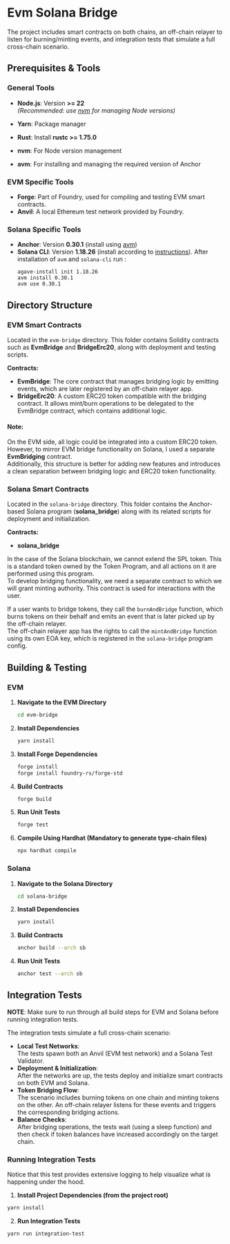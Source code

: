 # Evm Solana Bridge

The project includes smart contracts on both chains, an off-chain relayer to listen for burning/minting events, and integration tests that simulate a full cross-chain scenario.

## Prerequisites & Tools

### General Tools
- **Node.js**: Version **>= 22**  
  *(Recommended: use [nvm](https://github.com/nvm-sh/nvm) for managing Node versions)*
- **Yarn**: Package manager
- **Rust**: Install **rustc >= 1.75.0**

- **nvm**: For Node version management
- **avm**: For installing and managing the required version of Anchor

### EVM Specific Tools
- **Forge**: Part of Foundry, used for compiling and testing EVM smart contracts.
- **Anvil**: A local Ethereum test network provided by Foundry.

### Solana Specific Tools
- **Anchor**: Version **0.30.1** (install using [avm](https://www.anchor-lang.com/docs/installation#install-anchor-cli))
- **Solana CLI**: Version **1.18.26** (install according to [instructions](https://www.anchor-lang.com/docs/installation#install-the-solana-cli)).
    After installation of `avm` and `solana-cli` run :
    ```
    agave-install init 1.18.26
    avm install 0.30.1
    avm use 0.30.1
    ```


## Directory Structure

### EVM Smart Contracts  
Located in the `evm-bridge` directory. This folder contains Solidity contracts such as **EvmBridge** and **BridgeErc20**, along with deployment and testing scripts.  

**Contracts:**  
- **EvmBridge**: The core contract that manages bridging logic by emitting events, which are later registered by an off-chain relayer app.  
- **BridgeErc20**: A custom ERC20 token compatible with the bridging contract. It allows mint/burn operations to be delegated to the EvmBridge contract, which contains additional logic.  

#### Note:  
On the EVM side, all logic could be integrated into a custom ERC20 token. However, to mirror EVM bridge functionality on Solana, I used a separate **EvmBridging** contract.  
Additionally, this structure is better for adding new features and introduces a clean separation between bridging logic and ERC20 token functionality.  

### Solana Smart Contracts
Located in the `solana-bridge` directory. This folder contains the Anchor-based Solana program (**solana_bridge**) along with its related scripts for deployment and initialization.

**Contracts:** 
- **solana_bridge**

In the case of the Solana blockchain, we cannot extend the SPL token. This is a standard token owned by the Token Program, and all actions on it are performed using this program.  
To develop bridging functionality, we need a separate contract to which we will grant minting authority. This contract is used for interactions with the user.  

If a user wants to bridge tokens, they call the `burnAndBridge` function, which burns tokens on their behalf and emits an event that is later picked up by the off-chain relayer.  
The off-chain relayer app has the rights to call the `mintAndBridge` function using its own EOA key, which is registered in the `solana-bridge` program config.  

## Building & Testing

### EVM

1. **Navigate to the EVM Directory**
   ```sh
   cd evm-bridge
   ```

2. **Install Dependencies**
   ```sh
   yarn install
   ```

3. **Install Forge Dependencies**
   ```sh
   forge install
   forge install foundry-rs/forge-std
   ```

4. **Build Contracts**
   ```sh
   forge build
   ```

5. **Run Unit Tests**
   ```sh
   forge test
   ```

6. **Compile Using Hardhat (Mandatory to generate type-chain files)**
   ```sh
   npx hardhat compile
   ```

### Solana

1. **Navigate to the Solana Directory**
   ```sh
   cd solana-bridge
   ```

2. **Install Dependencies**
   ```sh
   yarn install
   ```

3. **Build Contracts**
   ```sh
   anchor build --arch sb
   ```

4. **Run Unit Tests**
   ```sh
   anchor test --arch sb
   ```

## Integration Tests

**NOTE**:
Make sure to run through all build steps for EVM and Solana before running integration tests.

The integration tests simulate a full cross-chain scenario:
- **Local Test Networks**:  
  The tests spawn both an Anvil (EVM test network) and a Solana Test Validator.
- **Deployment & Initialization**:  
  After the networks are up, the tests deploy and initialize smart contracts on both EVM and Solana.
- **Token Bridging Flow**:  
  The scenario includes burning tokens on one chain and minting tokens on the other. An off-chain relayer listens for these events and triggers the corresponding bridging actions.
- **Balance Checks**:  
  After bridging operations, the tests wait (using a sleep function) and then check if token balances have increased accordingly on the target chain.

### Running Integration Tests

Notice that this test provides extensive logging to help visualize what is happening under the hood.

1. **Install Project Dependencies (from the project root)**
```sh
yarn install
```

2. **Run Integration Tests**
```sh
yarn run integration-test
```

